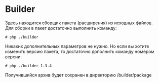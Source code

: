 Builder
=======

Здесь находится сборщик пакета (расширения) из исходных файлов.
Для сборки в пакет достаточно выполнить команду:
```
# php ./builder
```
Никаких дополнительных параметров не нужно. Но если вы хотите изменить
версию пакета, то достаточно дополнить команду номером версии:
```
# php ./builder 1.3.4
```
Получившийся архив будет сохранен в директорию /builder/package

